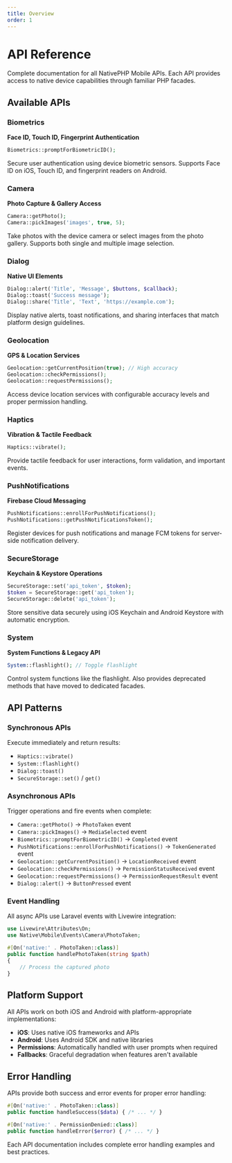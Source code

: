 ```yaml
---
title: Overview
order: 1
---
```

# API Reference

Complete documentation for all NativePHP Mobile APIs. Each API provides access to native device capabilities through familiar PHP facades.

## Available APIs

### Biometrics
**Face ID, Touch ID, Fingerprint Authentication**
```php
Biometrics::promptForBiometricID();
```
Secure user authentication using device biometric sensors. Supports Face ID on iOS, Touch ID, and fingerprint readers on Android.

### Camera
**Photo Capture & Gallery Access**
```php
Camera::getPhoto();
Camera::pickImages('images', true, 5);
```
Take photos with the device camera or select images from the photo gallery. Supports both single and multiple image selection.

### Dialog
**Native UI Elements**
```php
Dialog::alert('Title', 'Message', $buttons, $callback);
Dialog::toast('Success message');
Dialog::share('Title', 'Text', 'https://example.com');
```
Display native alerts, toast notifications, and sharing interfaces that match platform design guidelines.

### Geolocation
**GPS & Location Services**
```php
Geolocation::getCurrentPosition(true); // High accuracy
Geolocation::checkPermissions();
Geolocation::requestPermissions();
```
Access device location services with configurable accuracy levels and proper permission handling.

### Haptics
**Vibration & Tactile Feedback**
```php
Haptics::vibrate();
```
Provide tactile feedback for user interactions, form validation, and important events.

### PushNotifications
**Firebase Cloud Messaging**
```php
PushNotifications::enrollForPushNotifications();
PushNotifications::getPushNotificationsToken();
```
Register devices for push notifications and manage FCM tokens for server-side notification delivery.

### SecureStorage
**Keychain & Keystore Operations**
```php
SecureStorage::set('api_token', $token);
$token = SecureStorage::get('api_token');
SecureStorage::delete('api_token');
```
Store sensitive data securely using iOS Keychain and Android Keystore with automatic encryption.

### System
**System Functions & Legacy API**
```php
System::flashlight(); // Toggle flashlight
```
Control system functions like the flashlight. Also provides deprecated methods that have moved to dedicated facades.

## API Patterns

### Synchronous APIs
Execute immediately and return results:
- `Haptics::vibrate()`
- `System::flashlight()`
- `Dialog::toast()`
- `SecureStorage::set()` / `get()`

### Asynchronous APIs
Trigger operations and fire events when complete:
- `Camera::getPhoto()` → `PhotoTaken` event
- `Camera::pickImages()` → `MediaSelected` event
- `Biometrics::promptForBiometricID()` → `Completed` event
- `PushNotifications::enrollForPushNotifications()` → `TokenGenerated` event
- `Geolocation::getCurrentPosition()` → `LocationReceived` event
- `Geolocation::checkPermissions()` → `PermissionStatusReceived` event
- `Geolocation::requestPermissions()` → `PermissionRequestResult` event
- `Dialog::alert()` → `ButtonPressed` event

### Event Handling
All async APIs use Laravel events with Livewire integration:

```php
use Livewire\Attributes\On;
use Native\Mobile\Events\Camera\PhotoTaken;

#[On('native:' . PhotoTaken::class)]
public function handlePhotoTaken(string $path)
{
    // Process the captured photo
}
```


## Platform Support

All APIs work on both iOS and Android with platform-appropriate implementations:
- **iOS**: Uses native iOS frameworks and APIs
- **Android**: Uses Android SDK and native libraries
- **Permissions**: Automatically handled with user prompts when required
- **Fallbacks**: Graceful degradation when features aren't available

## Error Handling

APIs provide both success and error events for proper error handling:

```php
#[On('native:' . PhotoTaken::class)]
public function handleSuccess($data) { /* ... */ }

#[On('native:' . PermissionDenied::class)]
public function handleError($error) { /* ... */ }
```

Each API documentation includes complete error handling examples and best practices.
